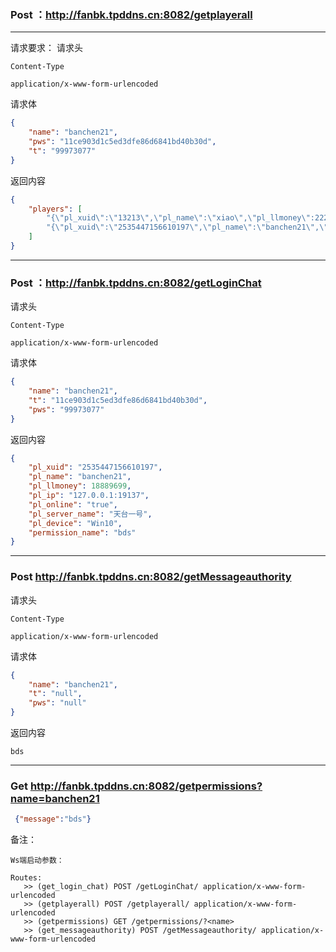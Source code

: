  ### Post   ：http://fanbk.tpddns.cn:8082/getplayerall
 ---
 请求要求：
 请求头
 ```
 Content-Type

 application/x-www-form-urlencoded
 ```
 请求体
```json
{
    "name": "banchen21",
    "pws": "11ce903d1c5ed3dfe86d6841bd40b30d",
    "t": "99973077"
}
```
返回内容
```json
{
    "players": [
        "{\"pl_xuid\":\"13213\",\"pl_name\":\"xiao\",\"pl_llmoney\":2222,\"pl_ip\":\"127.0.0.1\",\"pl_online\":\"true\",\"pl_server_name\":\"零\",\"pl_device\":\"android\",\"permission_name\":\"bds\"}",
        "{\"pl_xuid\":\"2535447156610197\",\"pl_name\":\"banchen21\",\"pl_llmoney\":18889699,\"pl_ip\":\"127.0.0.1:19137\",\"pl_online\":\"true\",\"pl_server_name\":\"天台一号\",\"pl_device\":\"Win10\",\"permission_name\":\"bds\"}"
    ]
}
```
---
 ### Post ：http://fanbk.tpddns.cn:8082/getLoginChat
 请求头
 ```
 Content-Type

application/x-www-form-urlencoded
 ```
 请求体
```json
{
    "name": "banchen21",
    "t": "11ce903d1c5ed3dfe86d6841bd40b30d",
    "pws": "99973077"
}
```
 返回内容
```json
{
    "pl_xuid": "2535447156610197",
    "pl_name": "banchen21",
    "pl_llmoney": 18889699,
    "pl_ip": "127.0.0.1:19137",
    "pl_online": "true",
    "pl_server_name": "天台一号",
    "pl_device": "Win10",
    "permission_name": "bds"
}
```
---
### Post http://fanbk.tpddns.cn:8082/getMessageauthority
 请求头
 ```
 Content-Type

application/x-www-form-urlencoded
 ```
  请求体
```json
{
    "name": "banchen21",
    "t": "null",
    "pws": "null"
}
```
 返回内容
```
bds
```
---
### Get http://fanbk.tpddns.cn:8082/getpermissions?name=banchen21
```json
 {"message":"bds"}
```


备注：
```
Ws端启动参数：

Routes:
   >> (get_login_chat) POST /getLoginChat/ application/x-www-form-urlencoded
   >> (getplayerall) POST /getplayerall/ application/x-www-form-urlencoded
   >> (getpermissions) GET /getpermissions/?<name>
   >> (get_messageauthority) POST /getMessageauthority/ application/x-www-form-urlencoded

```